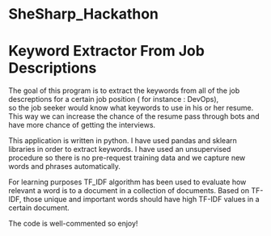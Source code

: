 # SheSharp_Hackathon

# Keyword Extractor From Job Descriptions

The goal of this program is to extract the keywords from all of the job descreptions for a certain job position ( for instance  : DevOps),  
so the job seeker would know what keywords to use in his or her resume.
This way we can increase the chance of the resume pass through bots and have more chance of getting the interviews.


This application is written in python. I have used pandas and sklearn libraries in order to extract keywords.
I have used an unsupervised procedure so there is no pre-request training data and we capture new words and phrases automatically.

For learning purposes TF_IDF algorithm has been used to  evaluate how relevant a word is to a document in a collection of documents.
Based on TF-IDF, those unique and important words should have high TF-IDF values in a certain document.

The code is well-commented so enjoy!
